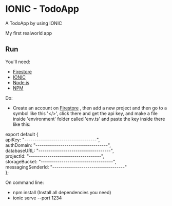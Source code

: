 # IONIC - TodoApp

A TodoApp by using IONIC

My first realworld app

## Run

You'll need:

- [Firestore](https://firebase.google.com/)
- [IONIC](https://ionicframework.com/)
- [Node.js](https://nodejs.org/en/)
- [NPM](https://www.npmjs.com/)

Do:

- Create an account on [Firestore](https://firebase.google.com/) , then add a new project and then go to a symbol like this '</>', click there and get the api key, and make a file inside 'environment' folder called 'env.ts' and paste the key inside there like this:

export default { <br />
  apiKey: "-----------------------------------",<br />
  authDomain: "-----------------------------------",<br />
  databaseURL: "-----------------------------------",<br />
  projectId: "-----------------------------------",<br />
  storageBucket: "-----------------------------------",<br />
  messagingSenderId: "-----------------------------------"<br />
};

On command line:

- npm install (Install all dependencies you need)
- ionic serve --port 1234
